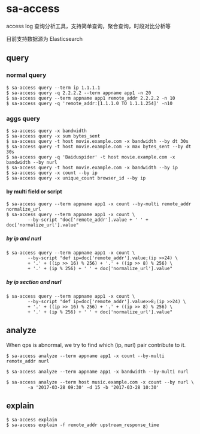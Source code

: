 # sa-access

access log 查询分析工具，支持简单查询，聚合查询，时段对比分析等

目前支持数据源为 Elasticsearch

## query

### normal query

```
$ sa-access query --term ip 1.1.1.1
$ sa-access query -q 2.2.2.2 --term appname app1 -n 20
$ sa-access query --term appname app1 remote_addr 2.2.2.2 -n 10
$ sa-access query -q 'remote_addr:[1.1.1.0 TO 1.1.1.254]' -n10
```

### aggs query

```
$ sa-access query -x bandwidth
$ sa-access query -x sum bytes_sent
$ sa-access query -t host movie.example.com -x bandwidth --by dt 30s
$ sa-access query -t host movie.example.com -x max bytes_sent --by dt 30s
$ sa-access query -q 'Baiduspider' -t host movie.example.com -x bandwidth --by nurl
$ sa-access query -t host movie.example.com -x bandwidth --by ip
$ sa-access query -x count --by ip
$ sa-access query -x unique_count browser_id --by ip
```

#### by multi field or script

```
$ sa-access query --term appname app1 -x count --by-multi remote_addr normalize_url
$ sa-access query --term appname app1 -x count \
        --by-script "doc['remote_addr'].value + ' ' + doc['normalize_url'].value"
```

##### by ip and nurl

```
$ sa-access query --term appname app1 -x count \
        --by-script "def ip=doc['remote_addr'].value;(ip >>24) \
        + '.' + ((ip >> 16) % 256) + '.' + ((ip >> 8) % 256) \
        + '.' + (ip % 256) + ' ' + doc['normalize_url'].value"
```

##### by ip section and nurl

```
$ sa-access query --term appname app1 -x count \
        --by-script "def ip=doc['remote_addr'].value>>8;(ip >>24) \
        + '.' + ((ip >> 16) % 256) + '.' + ((ip >> 8) % 256) \
        + '.' + (ip % 256) + ' ' + doc['normalize_url'].value"
```

## analyze

When qps is abnormal, we try to find which (ip, nurl) pair contribute to it.

```
$ sa-access analyze --term appname app1 -x count --by-multi remote_addr nurl

$ sa-access analyze --term appname app1 -x bandwidth --by-multi nurl

$ sa-access analyze --term host music.example.com -x count --by nurl \
        -a '2017-03-28 09:30' -d 15 -b '2017-03-28 10:30'
```

## explain

```
$ sa-access explain
$ sa-access explain -f remote_addr upstream_response_time
```
